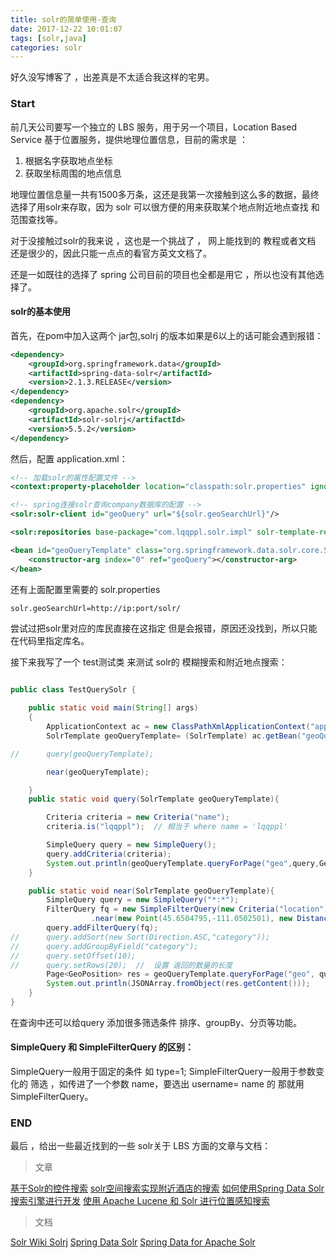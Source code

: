 ```yaml
---
title: solr的简单使用-查询
date: 2017-12-22 10:01:07
tags: [solr,java]
categories: solr
---
```

<!-- deleteAbove -->

好久没写博客了 ，出差真是不太适合我这样的宅男。

<!-- more -->

### Start
前几天公司要写一个独立的 LBS 服务，用于另一个项目，Location Based Service  基于位置服务，提供地理位置信息，目前的需求是 ：

1. 根据名字获取地点坐标
2. 获取坐标周围的地点信息

地理位置信息量一共有1500多万条，这还是我第一次接触到这么多的数据，最终选择了用solr来存取，因为 solr 可以很方便的用来获取某个地点附近地点查找 和范围查找等。

对于没接触过solr的我来说 ，这也是一个挑战了 ， 网上能找到的 教程或者文档 还是很少的，因此只能一点点的看官方英文文档了。

还是一如既往的选择了 spring 公司目前的项目也全都是用它 ，所以也没有其他选择了。

#### solr的基本使用

首先，在pom中加入这两个 jar包,solrj 的版本如果是6以上的话可能会遇到报错：
```xml
<dependency>
	<groupId>org.springframework.data</groupId>
	<artifactId>spring-data-solr</artifactId>
	<version>2.1.3.RELEASE</version>
</dependency>
<dependency>
	<groupId>org.apache.solr</groupId>
	<artifactId>solr-solrj</artifactId>
	<version>5.5.2</version>
</dependency>

```
然后，配置 application.xml：
```xml
<!-- 加载solr的属性配置文件 -->
<context:property-placeholder location="classpath:solr.properties" ignore-unresolvable="true"/>

<!-- spring连接solr查询company数据库的配置 -->
<solr:solr-client id="geoQuery" url="${solr.geoSearchUrl}"/>

<solr:repositories base-package="com.lqqppl.solr.impl" solr-template-ref="geoQueryTemplate"/>

<bean id="geoQueryTemplate" class="org.springframework.data.solr.core.SolrTemplate">
    <constructor-arg index="0" ref="geoQuery"></constructor-arg>
</bean>
```
还有上面配置里需要的  solr.properties
```xml
solr.geoSearchUrl=http://ip:port/solr/
```
尝试过把solr里对应的库民直接在这指定 但是会报错，原因还没找到，所以只能在代码里指定库名。

接下来我写了一个 test测试类 来测试 solr的 模糊搜索和附近地点搜索：

```java

public class TestQuerySolr {

	public static void main(String[] args)
	{
		ApplicationContext ac = new ClassPathXmlApplicationContext("applicationContext.xml");
	    SolrTemplate geoQueryTemplate= (SolrTemplate) ac.getBean("geoQueryTemplate");

//	    query(geoQueryTemplate);

	    near(geoQueryTemplate);

	}
	public static void query(SolrTemplate geoQueryTemplate){

		Criteria criteria = new Criteria("name");
		criteria.is("lqqppl");  // 相当于 where name = 'lqqppl'

	    SimpleQuery query = new SimpleQuery();
	    query.addCriteria(criteria);
	    System.out.println(geoQueryTemplate.queryForPage("geo",query,GeoPosition.class).getContent().get(0).getLocation());
	}

	public static void near(SolrTemplate geoQueryTemplate){
		SimpleQuery query = new SimpleQuery("*:*");
		FilterQuery fq = new SimpleFilterQuery(new Criteria("location")
				  .near(new Point(45.6504795,-111.0502501), new Distance(5)));
		query.addFilterQuery(fq);
//		query.addSort(new Sort(Direction.ASC,"category"));
//		query.addGroupByField("category");
//		query.setOffset(10);
//		query.setRows(20);  //  设置 返回的数量的长度
		Page<GeoPosition> res = geoQueryTemplate.queryForPage("geo", query, GeoPosition.class);
		System.out.println(JSONArray.fromObject(res.getContent()));
	}
}

```

在查询中还可以给query 添加很多筛选条件  排序、groupBy、分页等功能。

#### SimpleQuery 和 SimpleFilterQuery 的区别：

SimpleQuery一般用于固定的条件 如 type=1;
SimpleFilterQuery一般用于参数变化的 筛选 ，如传进了一个参数 name，要选出 username= name 的 那就用 SimpleFilterQuery。

### END
最后 ，给出一些最近找到的一些 solr关于 LBS 方面的文章与文档：
> 文章

[基于Solr的控件搜索](http://itindex.net/detail/41691-solr-%E7%A9%BA%E9%97%B4-%E6%90%9C%E7%B4%A2)
[solr空间搜索实现附近酒店的搜索](http://blog.csdn.net/awj3584/article/details/11760757)
[如何使用Spring Data Solr搜索引擎进行开发](http://blog.csdn.net/likemebee/article/details/78469002)
[使用 Apache Lucene 和 Solr 进行位置感知搜索](https://www.ibm.com/developerworks/cn/java/j-spatial/)
> 文档

[Solr Wiki Solrj](https://wiki.apache.org/solr/Solrj)
[Spring Data Solr](https://docs.spring.io/spring-data/solr/docs/2.1.3.RELEASE/api/)
[Spring Data for Apache Solr](https://docs.spring.io/spring-data/solr/docs/3.0.2.RELEASE/reference/html/)
